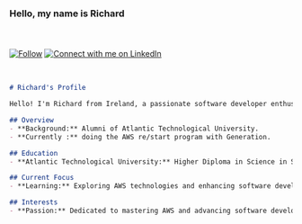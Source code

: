 <h3>Hello, my name is Richard</h3>

<br>
<div style="margin-top: 20px;">
  <a href="https://github.com/Richard-JWE"><img src="https://img.shields.io/github/followers/Richard-JWE?label=Follow&style=social" alt="Follow" /></a>
  <a href="https://www.linkedin.com/in/richard-jameson-b89730133/" class="custom-linkedin-btn">
    <img src="https://img.shields.io/badge/LinkedIn-Connect-blue?style=for-the-badge&logo=linkedin" alt="Connect with me on LinkedIn" />
  </a>
</div>
<br>


```markdown

# Richard's Profile

Hello! I'm Richard from Ireland, a passionate software developer enthusiastic about AWS.

## Overview
- **Background:** Alumni of Atlantic Technological University.
- **Currently :** doing the AWS re/start program with Generation.

## Education
- **Atlantic Technological University:** Higher Diploma in Science in Software Development.

## Current Focus
- **Learning:** Exploring AWS technologies and enhancing software development skills.

## Interests
- **Passion:** Dedicated to mastering AWS and advancing software development expertise.

```



